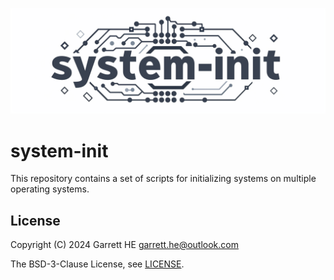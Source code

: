 ![system-init Logo](./images/system-init-logo.png)

# system-init

This repository contains a set of scripts for initializing systems on multiple
operating systems.

## License

Copyright (C) 2024 Garrett HE <garrett.he@outlook.com>

The BSD-3-Clause License, see [LICENSE](./LICENSE).

